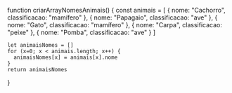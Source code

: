 function criarArrayNomesAnimais() {
    const animais = [
      { nome: "Cachorro", classificacao: "mamífero" },
      { nome: "Papagaio", classificacao: "ave" },
      { nome: "Gato", classificacao: "mamífero" },
      { nome: "Carpa", classificacao: "peixe" },
      { nome: "Pomba", classificacao: "ave" }
    ]
    
    let animaisNomes = []
    for (x=0; x < animais.length; x++) {
      animaisNomes[x] = animais[x].nome
    }
    return animaisNomes
}